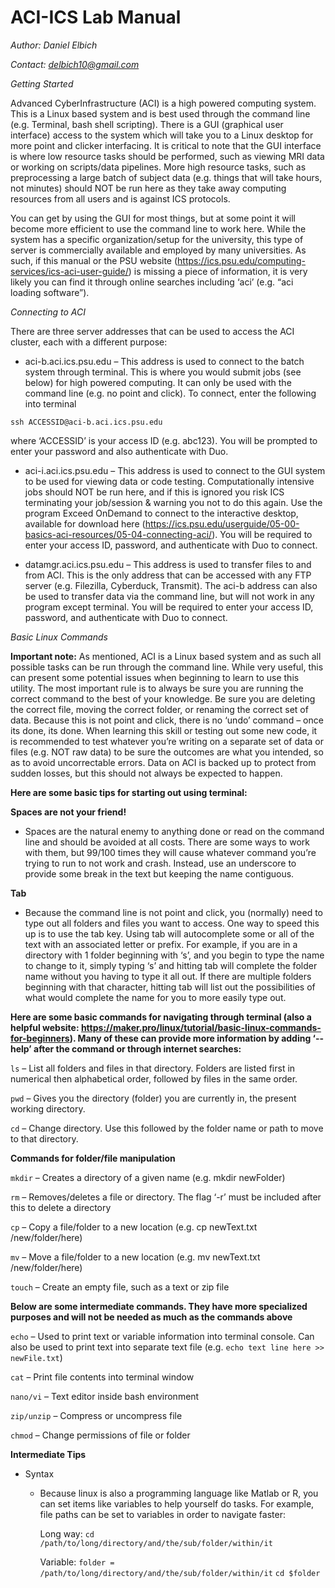 # ACI-ICS Lab Manual
*Author: Daniel Elbich*

*Contact: delbich10@gmail.com*

*Getting Started*

Advanced CyberInfrastructure (ACI) is a high powered computing system. This is a Linux based system and is best used through the command line (e.g. Terminal, bash shell scripting). There is a GUI (graphical user interface) access to the system which will take you to a Linux desktop for more point and clicker interfacing. It is critical to note that the GUI interface is where low resource tasks should be performed, such as viewing MRI data or working on scripts/data pipelines. More high resource tasks, such as preprocessing a large batch of subject data (e.g. things that will take hours, not minutes) should NOT be run here as they take away computing resources from all users and is against ICS protocols. 

You can get by using the GUI for most things, but at some point it will become more efficient to use the command line to work here. While the system has a specific organization/setup for the university, this type of server is commercially available and employed by many universities. As such, if this manual or the PSU website (https://ics.psu.edu/computing-services/ics-aci-user-guide/) is missing a piece of information, it is very likely you can find it through online searches including ‘aci’ (e.g. “aci loading software”).


*Connecting to ACI*

There are three server addresses that can be used to access the ACI cluster, each with a different purpose:
- aci-b.aci.ics.psu.edu – This address is used to connect to the batch system through terminal. This is where you would submit jobs (see below) for high powered computing. It can only be used with the command line (e.g. no point and click). To connect, enter the following into terminal

```ssh ACCESSID@aci-b.aci.ics.psu.edu```

where ‘ACCESSID’ is your access ID (e.g. abc123). You will be prompted to enter your password and also authenticate with Duo.

- aci-i.aci.ics.psu.edu – This address is used to connect to the GUI system to be used for viewing data or code testing. Computationally intensive jobs should NOT be run here, and if this is ignored you risk ICS terminating your job/session & warning you not to do this again. Use the program Exceed OnDemand to connect to the interactive desktop, available for download here (https://ics.psu.edu/userguide/05-00-basics-aci-resources/05-04-connecting-aci/). You will be required to enter your access ID, password, and authenticate with Duo to connect.

- datamgr.aci.ics.psu.edu – This address is used to transfer files to and from ACI. This is the only address that can be accessed with any FTP server (e.g. Filezilla, Cyberduck, Transmit). The aci-b address can also be used to transfer data via the command line, but will not work in any program except terminal. You will be required to enter your access ID, password, and authenticate with Duo to connect.

*Basic Linux Commands*

**Important note:**
As mentioned, ACI is a Linux based system and as such all possible tasks can be run through the command line. While very useful, this can present some potential issues when beginning to learn to use this utility. The most important rule is to always be sure you are running the correct command to the best of your knowledge. Be sure you are deleting the correct file, moving the correct folder, or renaming the correct set of data. Because this is not point and click, there is no ‘undo’ command – once its done, its done. When learning this skill or testing out some new code, it is recommended to test whatever you’re writing on a separate set of data or files (e.g. NOT raw data) to be sure the outcomes are what you intended, so as to avoid uncorrectable errors. Data on ACI is backed up to protect from sudden losses, but this should not always be expected to happen.

**Here are some basic tips for starting out using terminal:**

**Spaces are not your friend!**
- Spaces are the natural enemy to anything done or read on the command line and should be avoided at all costs. There are some ways to work with them, but 99/100 times they will cause whatever command you’re trying to run to not work and crash. Instead, use an underscore to provide some break in the text but keeping the name contiguous.

**Tab**
- Because the command line is not point and click, you (normally) need to type out all folders and files you want to access. One way to speed this up is to use the tab key. Using tab will autocomplete some or all of the text with an associated letter or prefix. For example, if you are in a directory with 1 folder beginning with ‘s’, and you begin to type the name to change to it, simply typing ‘s’ and hitting tab will complete the folder name without you having to type it all out. If there are multiple folders beginning with that character, hitting tab will list out the possibilities of what would complete the name for you to more easily type out.

**Here are some basic commands for navigating through terminal (also a helpful website: https://maker.pro/linux/tutorial/basic-linux-commands-for-beginners). Many of these can provide more information by adding ‘--help’ after the command or through internet searches:**

```ls``` – List all folders and files in that directory. Folders are listed first in numerical then alphabetical order, followed by files in the same order.

```pwd``` – Gives you the directory (folder) you are currently in, the present working directory.  

```cd``` – Change directory. Use this followed by the folder name or path to move to that directory.

**Commands for folder/file manipulation**

```mkdir``` – Creates a directory of a given name (e.g. mkdir newFolder)

```rm``` – Removes/deletes a file or directory. The flag ‘-r’ must be included after this to delete a directory

```cp``` – Copy a file/folder to a new location (e.g. cp newText.txt /new/folder/here)

```mv``` – Move a file/folder to a new location (e.g. mv newText.txt /new/folder/here)

```touch``` – Create an empty file, such as a text or zip file

**Below are some intermediate commands. They have more specialized purposes and will not be needed as much as the commands above**

```echo``` – Used to print text or variable information into terminal console. Can also be used to print text into separate text file (e.g. ```echo text line here >> newFile.txt```)

```cat``` – Print file contents into terminal window

```nano/vi``` – Text editor inside bash environment

```zip/unzip``` – Compress or uncompress file

```chmod``` – Change permissions of file or folder

**Intermediate Tips**
- Syntax
  - Because linux is also a programming language like Matlab or R, you can set items like variables to help yourself do tasks. For example, file paths can be set to variables in order to navigate faster:

    Long way: 
    ```cd /path/to/long/directory/and/the/sub/folder/within/it```

    Variable:
    ```folder = /path/to/long/directory/and/the/sub/folder/within/it```
    ```cd $folder```


